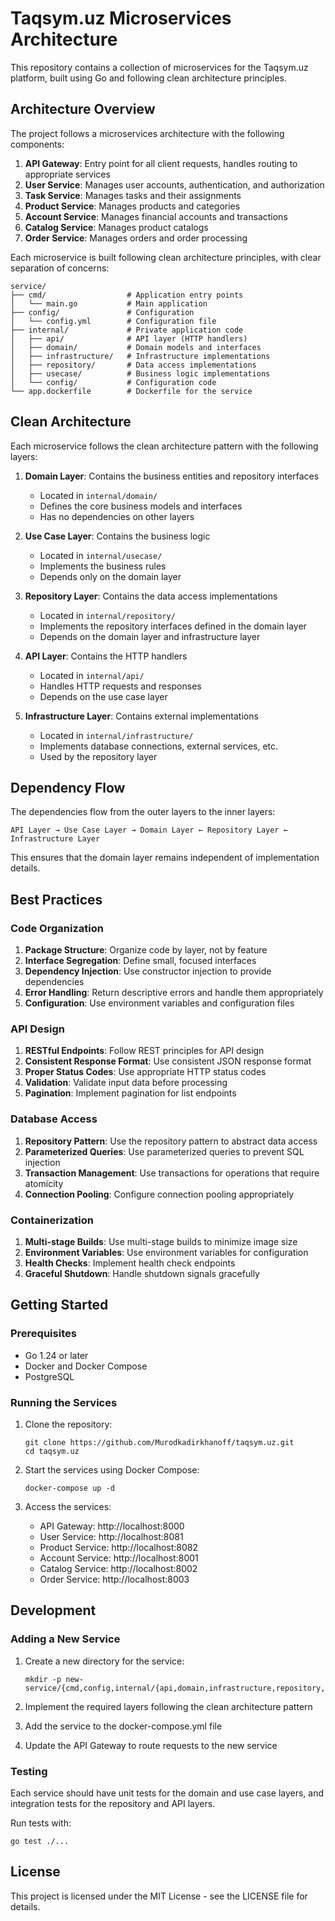 # Taqsym.uz Microservices Architecture

This repository contains a collection of microservices for the Taqsym.uz platform, built using Go and following clean architecture principles.

## Architecture Overview

The project follows a microservices architecture with the following components:

1. **API Gateway**: Entry point for all client requests, handles routing to appropriate services
2. **User Service**: Manages user accounts, authentication, and authorization
3. **Task Service**: Manages tasks and their assignments
4. **Product Service**: Manages products and categories
5. **Account Service**: Manages financial accounts and transactions
6. **Catalog Service**: Manages product catalogs
7. **Order Service**: Manages orders and order processing

Each microservice is built following clean architecture principles, with clear separation of concerns:

```
service/
├── cmd/                  # Application entry points
│   └── main.go           # Main application
├── config/               # Configuration
│   └── config.yml        # Configuration file
├── internal/             # Private application code
│   ├── api/              # API layer (HTTP handlers)
│   ├── domain/           # Domain models and interfaces
│   ├── infrastructure/   # Infrastructure implementations
│   ├── repository/       # Data access implementations
│   ├── usecase/          # Business logic implementations
│   └── config/           # Configuration code
└── app.dockerfile        # Dockerfile for the service
```

## Clean Architecture

Each microservice follows the clean architecture pattern with the following layers:

1. **Domain Layer**: Contains the business entities and repository interfaces
   - Located in `internal/domain/`
   - Defines the core business models and interfaces
   - Has no dependencies on other layers

2. **Use Case Layer**: Contains the business logic
   - Located in `internal/usecase/`
   - Implements the business rules
   - Depends only on the domain layer

3. **Repository Layer**: Contains the data access implementations
   - Located in `internal/repository/`
   - Implements the repository interfaces defined in the domain layer
   - Depends on the domain layer and infrastructure layer

4. **API Layer**: Contains the HTTP handlers
   - Located in `internal/api/`
   - Handles HTTP requests and responses
   - Depends on the use case layer

5. **Infrastructure Layer**: Contains external implementations
   - Located in `internal/infrastructure/`
   - Implements database connections, external services, etc.
   - Used by the repository layer

## Dependency Flow

The dependencies flow from the outer layers to the inner layers:

```
API Layer → Use Case Layer → Domain Layer ← Repository Layer ← Infrastructure Layer
```

This ensures that the domain layer remains independent of implementation details.

## Best Practices

### Code Organization

1. **Package Structure**: Organize code by layer, not by feature
2. **Interface Segregation**: Define small, focused interfaces
3. **Dependency Injection**: Use constructor injection to provide dependencies
4. **Error Handling**: Return descriptive errors and handle them appropriately
5. **Configuration**: Use environment variables and configuration files

### API Design

1. **RESTful Endpoints**: Follow REST principles for API design
2. **Consistent Response Format**: Use consistent JSON response format
3. **Proper Status Codes**: Use appropriate HTTP status codes
4. **Validation**: Validate input data before processing
5. **Pagination**: Implement pagination for list endpoints

### Database Access

1. **Repository Pattern**: Use the repository pattern to abstract data access
2. **Parameterized Queries**: Use parameterized queries to prevent SQL injection
3. **Transaction Management**: Use transactions for operations that require atomicity
4. **Connection Pooling**: Configure connection pooling appropriately

### Containerization

1. **Multi-stage Builds**: Use multi-stage builds to minimize image size
2. **Environment Variables**: Use environment variables for configuration
3. **Health Checks**: Implement health check endpoints
4. **Graceful Shutdown**: Handle shutdown signals gracefully

## Getting Started

### Prerequisites

- Go 1.24 or later
- Docker and Docker Compose
- PostgreSQL

### Running the Services

1. Clone the repository:
   ```
   git clone https://github.com/Murodkadirkhanoff/taqsym.uz.git
   cd taqsym.uz
   ```

2. Start the services using Docker Compose:
   ```
   docker-compose up -d
   ```

3. Access the services:
   - API Gateway: http://localhost:8000
   - User Service: http://localhost:8081
   - Product Service: http://localhost:8082
   - Account Service: http://localhost:8001
   - Catalog Service: http://localhost:8002
   - Order Service: http://localhost:8003

## Development

### Adding a New Service

1. Create a new directory for the service:
   ```
   mkdir -p new-service/{cmd,config,internal/{api,domain,infrastructure,repository,usecase,config}}
   ```

2. Implement the required layers following the clean architecture pattern

3. Add the service to the docker-compose.yml file

4. Update the API Gateway to route requests to the new service

### Testing

Each service should have unit tests for the domain and use case layers, and integration tests for the repository and API layers.

Run tests with:
```
go test ./...
```

## License

This project is licensed under the MIT License - see the LICENSE file for details.